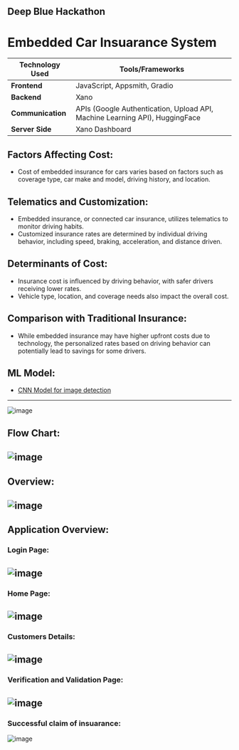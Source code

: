 ## Deep Blue Hackathon 
# Embedded Car Insuarance System

| **Technology Used**        | **Tools/Frameworks**                                       |
| -------------------------- | ---------------------------------------------------------- |
| **Frontend**               | JavaScript, Appsmith, Gradio                               |
| **Backend**                | Xano                                                       |
| **Communication**          | APIs (Google Authentication, Upload API, Machine Learning API), HuggingFace |
| **Server Side**            | Xano Dashboard                                             |

## Factors Affecting Cost:

- Cost of embedded insurance for cars varies based on factors such as coverage type, car make and model, driving history, and location.

## Telematics and Customization:

- Embedded insurance, or connected car insurance, utilizes telematics to monitor driving habits.
- Customized insurance rates are determined by individual driving behavior, including speed, braking, acceleration, and distance driven.

## Determinants of Cost:

- Insurance cost is influenced by driving behavior, with safer drivers receiving lower rates.
- Vehicle type, location, and coverage needs also impact the overall cost.

## Comparison with Traditional Insurance:

- While embedded insurance may have higher upfront costs due to technology, the personalized rates based on driving behavior can potentially lead to savings for some drivers.

## ML Model:  
- [CNN Model for image detection](https://colab.research.google.com/drive/1B6pfyGsXeBPT55ZQ-K8G3pnk4mDPwy9E?usp=sharing)
***
![image](https://github.com/dipashachaturvedii/deep-blue/assets/97289683/dbb5dde8-c552-431e-9e86-a3f7b0ee7e50)
## Flow Chart:
![image](https://github.com/dipashachaturvedii/deep-blue/assets/97289683/b7e2de83-81da-42ad-abd8-ffef1ec34963)
--
## Overview:
![image](https://github.com/dipashachaturvedii/deep-blue/assets/97289683/ded0bf25-4d81-42d6-ae67-30c4fe27ce86)
--
## Application Overview:
### Login Page:
![image](https://github.com/dipashachaturvedii/deep-blue/assets/97289683/a8116e75-db5b-4a76-a8dd-d4e20c1963f8)
--
### Home Page:
![image](https://github.com/dipashachaturvedii/deep-blue/assets/97289683/2a4ded4c-642b-46b7-a8e9-b5cfb360ee16)
--
### Customers Details:
![image](https://github.com/dipashachaturvedii/deep-blue/assets/97289683/50c1bcc0-16e3-43b7-8422-8030009582c2)
--
### Verification and Validation Page:
![image](https://github.com/dipashachaturvedii/deep-blue/assets/97289683/07e2780e-74d2-459c-a06d-bffb2059a4c5)
--
### Successful claim of insuarance:
![image](https://github.com/dipashachaturvedii/deep-blue/assets/97289683/12c2e24f-f7b3-476f-a775-bfca16222471)



